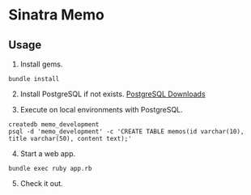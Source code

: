 # Sinatra Memo

## Usage

1. Install gems.
```
bundle install
```

2. Install PostgreSQL if not exists.
[PostgreSQL Downloads](https://www.postgresql.org/download/)

3. Execute on local environments with PostgreSQL.

```
createdb memo_development
psql -d 'memo_development' -c 'CREATE TABLE memos(id varchar(10), title varchar(50), content text);'
```


4. Start a web app.
```
bundle exec ruby app.rb
```

5. Check it out.
